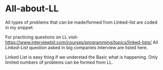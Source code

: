 # All-about-LL

All types of problems that can be made/formed from LInked-lIst are coded in my snippet.

For practicing questions on LL visit- https://www.interviewbit.com/courses/programming/topics/linked-lists/
All *Linked-List* question asked in big companies interview are listed here.

Linked List is easy thing if we understad the Basic what is happening.
Only limited numbers of problems can be formed from LL.
